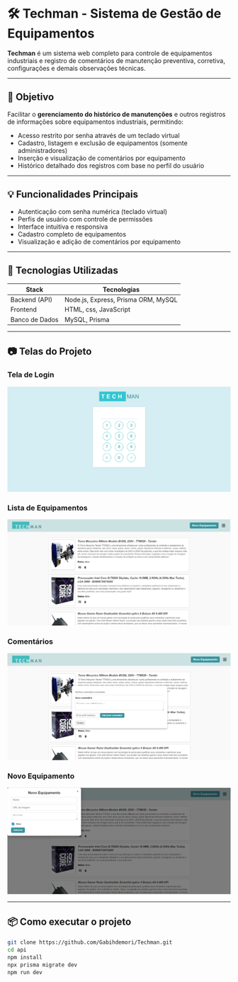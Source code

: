# 🛠️ Techman - Sistema de Gestão de Equipamentos

**Techman** é um sistema web completo para controle de equipamentos industriais e registro de comentários de manutenção preventiva, corretiva, configurações e demais observações técnicas.

---

## 🎯 Objetivo

Facilitar o **gerenciamento do histórico de manutenções** e outros registros de informações sobre equipamentos industriais, permitindo:

- Acesso restrito por senha através de um teclado virtual
- Cadastro, listagem e exclusão de equipamentos (somente administradores)
- Inserção e visualização de comentários por equipamento
- Histórico detalhado dos registros com base no perfil do usuário

---

## 💡 Funcionalidades Principais

- Autenticação com senha numérica (teclado virtual)
- Perfis de usuário com controle de permissões
- Interface intuitiva e responsiva
- Cadastro completo de equipamentos
- Visualização e adição de comentários por equipamento

---

## 🧰 Tecnologias Utilizadas

| Stack         | Tecnologias                                  |
|---------------|-----------------------------------------------|
| Backend (API) | Node.js, Express, Prisma ORM, MySQL           |
| Frontend      | HTML, css, JavaScript |
| Banco de Dados| MySQL, Prisma                                |

---

## 📷 Telas do Projeto

### Tela de Login
![Login](./docs/login.png)

### Lista de Equipamentos
![Equipamentos](./docs/tela-equipamentos.png)

### Comentários
![Comentários](./docs/tela-comentarios.png)

### Novo Equipamento
![novoequipamento](./docs/tela-equipamento.png)

---


## 📦 Como executar o projeto

```bash
git clone https://github.com/Gabihdemori/Techman.git
cd api
npm install
npx prisma migrate dev
npm run dev
